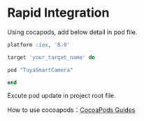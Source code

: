 # Rapid Integration

Using cocapods, add below detail in pod file.

```ruby
platform :ios, '8.0'

target 'your_target_name' do

pod "TuyaSmartCamera"

end
```

Excute pod update in project root file.

How to use cocoapods：[CocoaPods Guides](https://guides.cocoapods.org/)
